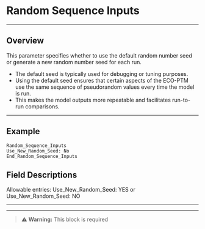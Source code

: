 # Random Sequence Inputs

---

## Overview

This parameter specifies whether to use the default random number seed or generate a new random number seed for each run.

- The default seed is typically used for debugging or tuning purposes.
- Using the default seed ensures that certain aspects of the ECO-PTM use the same sequence of pseudorandom values every time the model is run.
- This makes the model outputs more repeatable and facilitates run-to-run comparisons.

---

## Example

```plaintext
Random_Sequence_Inputs
Use_New_Random_Seed: No
End_Random_Sequence_Inputs
```

## Field Descriptions

Allowable entries: Use_New_Random_Seed: YES or Use_New_Random_Seed: NO

---

---

> ⚠️ **Warning:**
> This block is required
